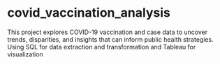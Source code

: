 # covid_vaccination_analysis
This project explores COVID-19 vaccination and case data to uncover trends, disparities, and insights that can inform public health strategies. Using SQL for data extraction and transformation and Tableau for visualization
